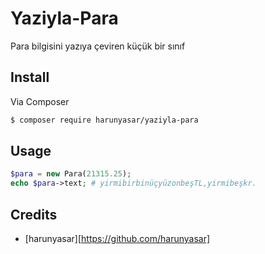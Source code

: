 # Yaziyla-Para

Para bilgisini yazıya çeviren küçük bir sınıf

## Install

Via Composer

``` bash
$ composer require harunyasar/yaziyla-para
```

## Usage

``` php
$para = new Para(21315.25);
echo $para->text; # yirmibirbinüçyüzonbeşTL,yirmibeşkr.
```

## Credits

- [harunyasar][https://github.com/harunyasar]